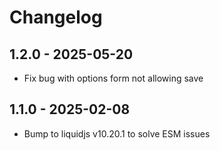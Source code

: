 # Changelog

## 1.2.0 - 2025-05-20

- Fix bug with options form not allowing save

## 1.1.0 - 2025-02-08

- Bump to liquidjs v10.20.1 to solve ESM issues
